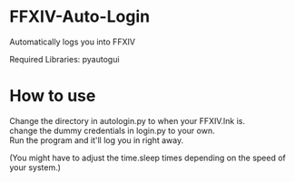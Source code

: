 # FFXIV-Auto-Login
Automatically logs you into FFXIV

Required Libraries:
pyautogui

# How to use
Change the directory in autologin.py to when your FFXIV.lnk is.    
change the dummy credentials in login.py to your own.   
Run the program and it'll log you in right away.   

(You might have to adjust the time.sleep times depending on the speed of your system.)
